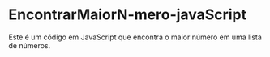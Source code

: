 # EncontrarMaiorN-mero-javaScript
Este é um código em JavaScript que encontra o maior número em uma lista de números.
